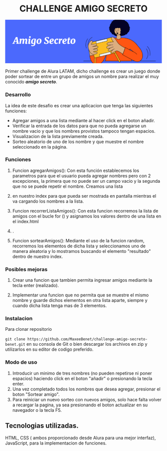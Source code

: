 <h1 align="center">
  CHALLENGE AMIGO SECRETO
</h1>

![imagen](https://github.com/MaxeeBenet/challenge-amigo-secreto-benet/blob/main/assets/Screenshot%202025-01-23%20110115.png)

Primer challenge de Alura LATAM, dicho challenge es crear un juego donde poder sortear de entre un grupo de amigos un nombre para realizar el muy conocido ***amigo secreto***.

### Desarrollo

La idea de este desafio es crear una aplicacion que tenga las siguientes funciones: 
- Agregar amigos a una lista mediante al hacer click en el boton añadir.
- Verificar la entrada de los datos para que no pueda agregarse un nombre vacio y que los nombres provistos tampoco tengan espacios.
- Visualizacion de la lista previamente creada.
- Sorteo aleatorio de uno de los nombre y que muestre el nombre seleccionado en la página.

### Funciones

1. Funcion agregarAmigos(): Con esta función establecemos los parametros para que el usuario pueda agregar nombres pero con 2 excepciones, la primera que no puede ser un campo vacio y la segunda que no se puede repetir el nombre. Creamos una lista <li> en nuestro index para que pueda ser mostrada en pantalla mientras el va cargando los nombres a la lista.
   
2. Funcion recorrerListaAmigos(): Con esta funcion recorremos la lista de amigos con el bucle for () y asignamos los valores dentro de una lista en el index.html <li>.
  
3. Funcion sortearAmigos(): Mediante el uso de la funcion random, recorremos los elementos de dicha lista y seleccionamos uno de manera aleatoria y lo mostramos buscando el elemento "resultado" dentro de nuestro index.

### Posibles mejoras

1. Crear una funcion que tambien permita ingresar amigos mediante la tecla enter (realizado).
  
2. Implementar una funcion que no permita que se muestre el mismo nombre y guarde dichos elementos en otra lista aparte, siempre y cuando dicha lista tenga mas de 3 elementos.

### Instalacion

Para clonar repositorio

``` git clone https://github.com/MaxeeBenet/challenge-amigo-secreto-benet.git ``` en su consola de Git o bien descargar los archivos en zip y utilizarlos en su editor de codigo preferido.

### Modo de uso

1. Introducir un minimo de tres nombres (no pueden repetirse ni poner espacios) haciendo click en el boton "añadir" o presionando la tecla enter.
2. Una vez completado todos los nombres que desea agregar, presionar el boton "Sortear amigo".
3. Para reiniciar un nuevo sorteo con nuevos amigos, solo hace falta volver a recargar la pagina, ya sea presionando el boton actualizar en su navegador o la tecla F5.

## Tecnologias utilizadas.

HTML, CSS ( ambos proporcionado desde Alura para una mejor interfaz), JavaScript, para la implementacion de funciones.

